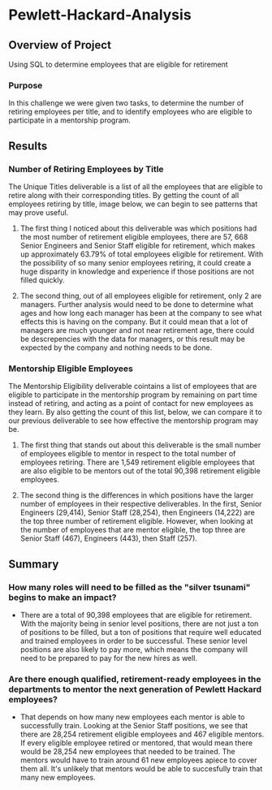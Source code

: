 # Pewlett-Hackard-Analysis

## Overview of Project
Using SQL to determine employees that are eligible for retirement

### Purpose
In this challenge we were given two tasks, to determine the number of retiring employees per title, and to identify employees who are eligible to participate in a mentorship program. 

## Results

### Number of Retiring Employees by Title
The Unique Titles deliverable is a list of all the employees that are eligible to retire along with their corresponding titles. By getting the count of all employees retiring by title, image below, we can begin to see patterns that may prove useful.

1. The first thing I noticed about this deliverable was which positions had the most number of retirement eligible employees, there are 57, 668 Senior Engineers and Senior Staff eligible for retirement, which makes up approximately 63.79% of total employees eligible for retirement. With the possibility of so many senior employees retiring, it could create a huge disparity in knowledge and experience if those positions are not filled quickly. 

2. The second thing, out of all employees eligible for retirement, only 2 are managers. Further analysis would need to be done to determine what ages and how long each manager has been at the company to see what effects this is having on the company. But it could mean that a lot of managers are much younger and not near retirement age, there could be descrepencies with the data for managers, or this result may be expected by the company and nothing needs to be done.

### Mentorship Eligible Employees
The Mentorship Eligibility deliverable cointains a list of employees that are eligible to participate in the mentorship program by remaining on part time instead of retiring, and acting as a point of contact for new employees as they learn. By also getting the count of this list, below, we can compare it to our previous deliverable to see how effective the mentorship program may be.

1. The first thing that stands out about this deliverable is the small number of employees eligible to mentor in respect to the total number of employees retiring. There are 1,549 retirement eligible employees that are also eligible to be mentors out of the total 90,398 retirement eligible employees. 

2. The second thing is the differences in which positions have the larger number of employees in their respective deliverables. In the first, Senior Engineers (29,414), Senior Staff (28,254), then Engineers (14,222) are the top three number of retirement eligible. However, when looking at the number of employees that are mentor eligible, the top three are Senior Staff (467), Engineers (443), then Staff (257).

## Summary

### How many roles will need to be filled as the "silver tsunami" begins to make an impact?
- There are a total of 90,398 employees that are eligible for retirement. With the majority being in senior level positions, there are not just a ton of positions to be filled, but a ton of positions that require well educated and trained employees in order to be successful. These senior level positions are also likely to pay more, which means the company will need to be prepared to pay for the new hires as well. 

### Are there enough qualified, retirement-ready employees in the departments to mentor the next generation of Pewlett Hackard employees?
- That depends on how many new employees each mentor is able to successfully train. Looking at the Senior Staff positions, we see that there are 28,254 retirement eligible employees and 467 eligible mentors. If every eligible employee retired or mentored, that would mean there would be 28,254 new employees that needed to be trained. The mentors would have to train around 61 new employees apiece to cover them all. It's unlikely that mentors would be able to succesfully train that many new employees.






  
